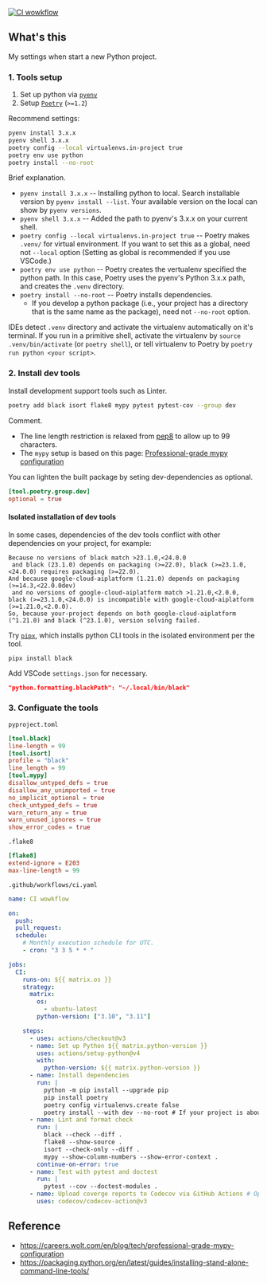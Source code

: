 [![CI wowkflow](https://github.com/hoppiece/python-dev-settings/actions/workflows/ci.yaml/badge.svg)](https://github.com/hoppiece/python-dev-settings/actions/workflows/ci.yaml)
## What's this
My settings when start a new Python project.


### 1. Tools setup
1. Set up python via [`pyenv`](https://github.com/pyenv/pyenv)
2. Setup [`Poetry`](https://python-poetry.org/) (`>=1.2`)

Recommend settings:
```bash
pyenv install 3.x.x
pyenv shell 3.x.x 
poetry config --local virtualenvs.in-project true
poetry env use python
poetry install --no-root
```
Brief explanation.
- `pyenv install 3.x.x` -- Installing python to local. Search installable version by `pyenv install --list`. Your available version on the local can show by `pyenv versions`.
- `pyenv shell 3.x.x` --  Added the path to pyenv's 3.x.x on your current shell.
- `poetry config --local virtualenvs.in-project true` --  Poetry makes `.venv/` for virtual environment. If you want to set this as a global, need not `--local` option (Setting as global is recommended if you use VSCode.)
- `poetry env use python` -- Poetry creates the vertualenv specified the python path. In this case, Poetry uses the pyenv's Python 3.x.x path, and creates the `.venv` directory.
- `poetry install --no-root` -- Poetry installs dependencies.
    - If you develop a python package (i.e., your project has a directory that is the same name as the package), need not `--no-root` option.

IDEs detect `.venv` directory and activate the virtualenv automatically on it's terminal. If you run in a primitive shell, activate the virtualenv by `source .venv/bin/activate` (or `poetry shell`), or tell virtualenv to Poetry by `poetry run python <your script>`.


### 2. Install dev tools
Install development support tools such as Linter.
```bash
poetry add black isort flake8 mypy pytest pytest-cov --group dev
```
Comment.
- The line length restriction is relaxed from [pep8](https://peps.python.org/pep-0008/) to allow up to 99 characters.
- The `mypy` setup is based on this page: [Professional-grade mypy configuration](https://careers.wolt.com/en/blog/tech/professional-grade-mypy-configuration)


You can lighten the built package by seting dev-dependencies as optional.
```toml
[tool.poetry.group.dev]
optional = true
```

#### Isolated installation of dev tools

In some cases, dependencies of the dev tools conflict with other dependencies on your project, for example:
```
Because no versions of black match >23.1.0,<24.0.0
 and black (23.1.0) depends on packaging (>=22.0), black (>=23.1.0,<24.0.0) requires packaging (>=22.0).
And because google-cloud-aiplatform (1.21.0) depends on packaging (>=14.3,<22.0.0dev)
 and no versions of google-cloud-aiplatform match >1.21.0,<2.0.0, black (>=23.1.0,<24.0.0) is incompatible with google-cloud-aiplatform (>=1.21.0,<2.0.0).
So, because your-project depends on both google-cloud-aiplatform (^1.21.0) and black (^23.1.0), version solving failed.
```
Try [`pipx`](https://pypa.github.io/pipx/), which installs python CLI tools in the isolated environment per the tool.
```
pipx install black
```
Add VSCode `settings.json` for necessary.
```json
"python.formatting.blackPath": "~/.local/bin/black"
```


### 3. Configuate the tools

`pyproject.toml`
```toml
[tool.black]
line-length = 99
[tool.isort]
profile = "black"
line_length = 99
[tool.mypy]
disallow_untyped_defs = true
disallow_any_unimported = true
no_implicit_optional = true
check_untyped_defs = true
warn_return_any = true
warn_unused_ignores = true
show_error_codes = true
```

`.flake8`
```toml
[flake8]
extend-ignore = E203
max-line-length = 99
```


`.github/workflows/ci.yaml`
```yaml
name: CI wowkflow

on:
  push:
  pull_request:
  schedule:
    # Monthly execution schedule for UTC.
    - cron: "3 3 5 * * "

jobs:
  CI:
    runs-on: ${{ matrix.os }}
    strategy:
      matrix:
        os:
          - ubuntu-latest
        python-version: ["3.10", "3.11"]

    steps:
      - uses: actions/checkout@v3
      - name: Set up Python ${{ matrix.python-version }}
        uses: actions/setup-python@v4
        with:
          python-version: ${{ matrix.python-version }}
      - name: Install dependencies
        run: |
          python -m pip install --upgrade pip
          pip install poetry
          poetry config virtualenvs.create false
          poetry install --with dev --no-root # If your project is about python package, you need not `--no-root` option.
      - name: Lint and format check
        run: |
          black --check --diff .
          flake8 --show-source .
          isort --check-only --diff .
          mypy --show-column-numbers --show-error-context .
        continue-on-error: true
      - name: Test with pytest and doctest
        run: |
          pytest --cov --doctest-modules .
      - name: Upload coverge reports to Codecov via GitHub Actions # Optional
        uses: codecov/codecov-action@v3

```


## Reference
- https://careers.wolt.com/en/blog/tech/professional-grade-mypy-configuration
- https://packaging.python.org/en/latest/guides/installing-stand-alone-command-line-tools/
